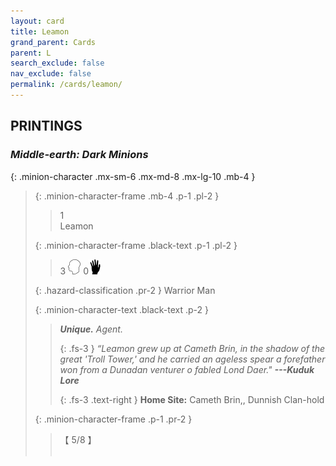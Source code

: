 ```yaml
---
layout: card
title: Leamon
grand_parent: Cards
parent: L
search_exclude: false
nav_exclude: false
permalink: /cards/leamon/
---
```


## PRINTINGS


### _Middle-earth: Dark Minions_

{: .minion-character .mx-sm-6 .mx-md-8 .mx-lg-10 .mb-4 }
> {: .minion-character-frame .mb-4 .p-1 .pl-2 }
> > <div class="hazard-mp">1</div>
> > <div class="card-name">Leamon</div>
>
> {: .minion-character-frame .black-text .p-1 .pl-2 }
> > 3 ![](/assets/images/mind.svg) 0![](/assets/images/di.svg)
>
> {: .hazard-classification .pr-2 }
> Warrior Man
>
> {: .minion-character-text .black-text .p-2 }
> > _**Unique.**_ _Agent._ 
> > 
> > {: .fs-3 } 
> > _“Leamon grew up at Cameth Brin, in the shadow of the great 'Troll Tower,' and he carried an ageless spear a forefather won from a Dunadan venturer o fabled Lond Daer."_ ***---&#65279;Kuduk Lore***  
> > 
> > {: .fs-3 .text-right } 
> > **Home Site:** Cameth Brin,, Dunnish Clan-hold 
>
> {: .minion-character-frame .p-1 .pr-2 }
> > <div class="card-shield">【 5/8 】</div>
> > <div class="card-corruption-white">&nbsp;</div>

